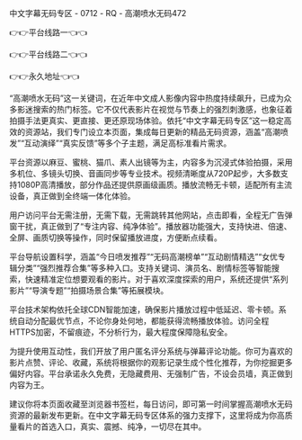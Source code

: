 中文字幕无码专区 - 0712 - RQ - 高潮喷水无码472

👉👉平台线路一👈👈

👉👉平台线路二👈👈

👉👉永久地址👈👈

“高潮喷水无码”这一关键词，在近年中文成人影像内容中热度持续飙升，已成为众多影迷搜索的热门标签。它不仅代表影片在视觉与节奏上的强烈刺激感，也象征着拍摄手法更真实、更直接、更还原现场体验。依托“中文字幕无码专区”这一稳定高效的资源站，我们专门设立本页面，集成每日更新的精品无码资源，涵盖“高潮喷发”“互动演绎”“真实反馈”等多个子主题，满足高标准看片需求。

平台资源以麻豆、蜜桃、猫爪、素人出镜等为主，内容多为沉浸式体验拍摄，采用多机位、多镜头切换、音画同步等专业技术。视频清晰度从720P起步，大多数支持1080P高清播放，部分作品还提供原画级画质。播放流畅无卡顿，适配所有主流设备，真正做到全终端一体化体验。

用户访问平台无需注册，无需下载，无需跳转其他网站，点击即看，全程无广告弹窗干扰，真正做到了“专注内容、纯净体验”。播放器功能强大，支持快进、倍速、全屏、画质切换等操作，同时保留播放进度，方便断点续看。

平台导航设置科学，涵盖“今日喷发推荐”“无码高潮榜单”“互动剧情精选”“女优专辑分类”“强烈推荐合集”等多种入口。支持关键词、演员名、剧情标签等智能搜索，快速精准定位想要观看的影片。对于喜欢深度探索的用户，系统还提供“系列影片”“导演专题”“拍摄场景合集”等拓展模块。

平台技术架构依托全球CDN智能加速，确保影片播放过程中低延迟、零卡顿。系统自动分配最优节点，不论你身处何地，都能获得流畅播放体验。访问全程HTTPS加密，不留痕迹，不分析行为，最大程度保障隐私安全。

为提升使用互动性，我们开放了用户匿名评分系统与弹幕评论功能。你可为喜欢的影片点赞、评论、收藏，系统将根据你的观影记录生成个性化推荐，为你挖掘更多偏好内容。平台承诺永久免费，无隐藏费用、无强制广告，不设会员墙，真正做到内容为王。

建议你将本页面收藏至浏览器书签栏，每日访问，即可第一时间掌握高潮喷水无码资源的最新发布更新。在中文字幕无码专区体系的强力支撑下，这里将成为你高质量看片的首选入口，真实、震撼、纯净，一切尽在其中。


